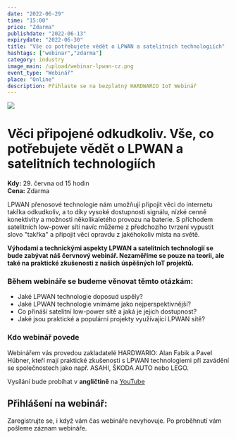 ```yaml
---
date: "2022-06-29"
time: "15:00"
price: "Zdarma"
publishdate: "2022-06-13"
expirydate: "2022-06-30"
title: "Vše co potřebujete vědět o LPWAN a satelitních technologiích"
hashtags: ["webinar","zdarma"]
category: industry
image_main: /upload/webinar-lpwan-cz.png
event_type: "Webinář"
place: "Online"
description: Přihlaste se na bezplatný HARDWARIO IoT Webinář
---
```


<div class = "row">
<div class = "col pr-30 font-17 font-lnh30">
<img class = "w-100" src = "/upload/webinar-lpwan.png-cz"/>
 <h1 class="font-weight-black font-36 font-md-46 pb-20 pb-md-30 font-md-lnh48 d-none" style = "">Věci připojené odkudkoliv. Vše, co potřebujete vědět o LPWAN a satelitních technologiích</h1>

<p class = "pt-15 pb-15">
<strong>Kdy:</strong> 29. června od 15 hodin<br/>
<strong>Cena:</strong> Zdarma</p>

<p class = "pb-15">LPWAN přenosové technologie nám umožňují připojit věci do internetu takřka odkudkoliv, a to díky vysoké dostupnosti signálu, nízké cenně konektivity a možnosti několikaletého provozu na baterie. S příchodem satelitních low-power sítí navíc můžeme z předchozího tvrzení vypustit slovo "takřka" a připojit věci opravdu z jakéhokoliv místa na světě.</p>

<p class = "pb-25"><strong>Výhodami a technickými aspekty LPWAN a satelitních technologií se bude zabývat náš červnový webinář. Nezaměříme se pouze na teorii, ale také na praktické zkušenosti z našich úspěšných IoT projektů.</strong></p>

<h3 class = "font-weight-bold font-20 pb-10">Během webináře se budeme věnovat těmto otázkám:</h3>
<ul class = "pb-15">
<li class = "pb-0">Jaké LPWAN technologie doposud uspěly?</li>
<li class = "pb-0">Jaké LPWAN technologie vnímáme jako nejperspektivnější?</li>
<li class = "pb-0">Co přináší satelitní low-power sítě a jaká je jejich dostupnost?</li>
<li class = "pb-0">Jaké jsou praktické a populární projekty využívající LPWAN sítě?</li>
</ul>

<h3 class = "font-weight-bold font-20 pb-10">Kdo webinář povede</h3>
<p class = "pb-25">Webinářem vás provedou zakladatelé HARDWARIO: Alan Fabik a Pavel Hübner, kteří mají praktické zkušenosti s LPWAN technologiemi při zavádění se společnostech jako např. ASAHI, ŠKODA AUTO nebo LEGO.</p>
</p>

<p>Vysílání bude probíhat v <strong>angličtině</strong> na <a target = "_blank" href = "https://www.youtube.com/hardwario/">YouTube</a></p>

</div>
<div class = "col-12 col-md-5">
<div class = "px-10 py-20 mb-20 shadow">
<h2 class = "font-weight-black font-24 font-md-24 mb-20">Přihlášení na webinář:</h2>
<script charset="utf-8" type="text/javascript" src="//js.hsforms.net/forms/shell.js"></script>
<script>
jQuery(window).scroll(function() {
if (!jQuery('.hbspt-form').length) {
hbspt.forms.create({
    portalId: "5453210",
    formId: "814d56a8-3664-4e3d-bd45-00f3918289fa"
});
}
});
</script>
<p class = "font-14 font-lnh16">Zaregistrujte se, i když vám čas webináře nevyhovuje. Po proběhnutí vám pošleme záznam webináře.</p>
</div>
</div>
</div>